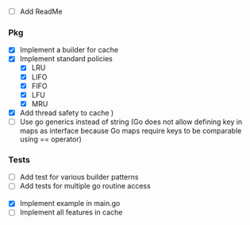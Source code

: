 - [ ] Add ReadMe

### Pkg
- [x] Implement a builder for cache
- [x] Implement standard policies
    - [x] LRU
    - [x] LIFO
    - [x] FIFO
    - [x] LFU
    - [x] MRU
- [x] Add thread safety to cache )
- [ ] Use go generics instead of string (Go does not allow defining key in maps as interface because Go maps require keys to be comparable using == operator)

### Tests
- [ ] Add test for various builder patterns
- [ ] Add tests for multiple go routine access
<br><br>
- [x] Implement example in main.go 
- [ ] Implement all features in cache

